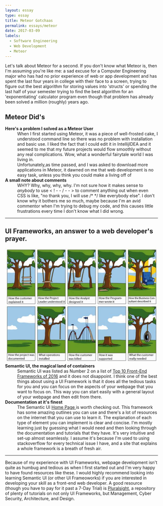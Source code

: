 ```yaml
---
layout: essay
type: essay
title: Meteor Gotchaas 
permalink: essays/meteor
date: 2017-03-09
labels:
  - Software Engineering
  - Web Development
  - Meteor
---
```

<link rel="stylesheet" href="https://cdnjs.cloudflare.com/ajax/libs/semantic-ui/2.2.2/semantic.min.css">
<script type="text/javascript" src="https://cdnjs.cloudflare.com/ajax/libs/jquery/3.1.0/jquery.min.js"></script>
<script type="text/javascript" src="https://cdnjs.cloudflare.com/ajax/libs/semantic-ui/2.2.2/semantic.min.js"></script>

Let's talk about Meteor for a second. If you don't know what Meteor is, then I'm assuming you're like me: a sad excuse for a Computer Engineering major who has had no prior experience of web or app development and has spent the last four years in college with their face to a screen, trying to figure out the best algorithm for storing values into 'structs' or spending the last half of your semester trying to find the best algorithm for an 'exponentiating' calculator program even though that problem has already been solved a million (roughly) years ago.

<h2> Meteor Did's </h2>

<dl>
<dt><strong>Here's a problem I solved as a Meteor User</strong></dt>
  <dd>When I first started using Meteor, it was a piece of well-frosted cake, I understood command line so there was no problem with installation and basic use. I liked the fact that I could edit it in IntellijIDEA and it seemed to me that my future projects would flow smoothly without any real complications. Wow, what a wonderful fairytale world I was living in.</dd>
  <dd>Unfortunately,as time passed, and I was asked to download more applications in Meteor, it dawned on me that web development is no easy task, unless you think you could make a living off of </dd>
  <dt><strong>A small note about comments</strong></dt>
  <dd>WHY? Why, why, why, why. I'm not sure how it makes sense to <i>anybody</i> to use < ! - - / - - >  to comment anything out when even CSS is like, "no thank you, I will use /* */ like everybody else". I don't know why it bothers me so much, maybe because I'm an avid commentor when I'm trying to debug my code, and this causes little frustrations every time I don't know what I did wrong.</dd>
<hr>
<h2>  UI Frameworks, an answer to a web developer's prayer. </h2>
<img class="ui centered image" src="../images/tree.jpg">
  <dt><strong>Semantic UI, the magical land of containers</strong></dt>
  
  <dd>Semantic UI was listed as Number 2 on a list of <a href="https://www.keycdn.com/blog/front-end-frameworks/">Top 10 Front-End Frameworks of 2016</a> and it does not disappoint. I think one of the best things about using a UI Framework is that it does all the tedious tasks for you and you can focus on the aspects of your webpage that you want to focus on. This way you can start easily with a general layout of your webpage and then edit from there.</dd>
  <dt><strong>Documentation at it's finest</strong></dt>
    <dd>The Semantic UI <a href="http://semantic-ui.com"> Home Page </a> is worth checking out. This framework has some amazing outlines you can use and there's a lot of resources on the internet that you can use to learn it. The explanation of each type of element you can implement is clear and concise. I'm mostly learning just by guessing what I would need and then looking through the documentation and tutorials that they have. It's very intuitive and set-up almost seamlessly. I assume it's because I'm used to using stackoverflow for every technical issue I have, and a site that explains a whole framework is a breath of fresh air.</dd>
</dl>
<hr>
Because of my experience with UI Frameworks, webpage development isn't quite as humbug and tedious as when I first started out and I'm very happy to have found resources like these. I would highly recommend looking into learning Semantic UI (or other UI Frameoworks) if you are interested in developing your skill as a front-end web developer. A good resource (though you have to pay for it past a 7-Day Trial) is <a href="https://www.pluralsight.com/">Pluralsight</a>, a repository of plenty of tutorials on not only UI Frameworks, but Management, Cyber Security, Architecture, and Design.  
